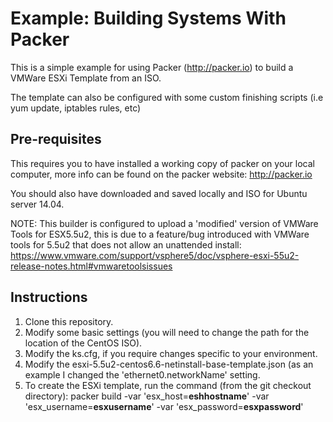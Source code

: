 Example:  Building Systems With Packer
==============

This is a simple example for using Packer (http://packer.io) to build a VMWare ESXi Template from an ISO.

The template can also be configured with some custom finishing scripts (i.e yum update, iptables rules, etc)

## Pre-requisites
This requires you to have installed a working copy of packer on your local computer, more info can be found on the packer website: http://packer.io 

You should also have downloaded and saved locally and ISO for Ubuntu server 14.04.

NOTE: This builder is configured to upload a 'modified' version of VMWare Tools for ESX5.5u2, this is due to a feature/bug introduced with VMWare tools for 5.5u2 that does not allow an unattended install: https://www.vmware.com/support/vsphere5/doc/vsphere-esxi-55u2-release-notes.html#vmwaretoolsissues

## Instructions

1.  Clone this repository.
1.  Modify some basic settings (you will need to change the path for the location of the CentOS ISO).
1.  Modify the ks.cfg, if you require changes specific to your environment.
1.  Modify the esxi-5.5u2-centos6.6-netinstall-base-template.json (as an example I changed the 'ethernet0.networkName' setting.
1.  To create the ESXi template, run the command (from the git checkout directory): packer build -var 'esx_host=**eshhostname**' -var 'esx_username=**esxusername**' -var 'esx_password=**esxpassword**'

